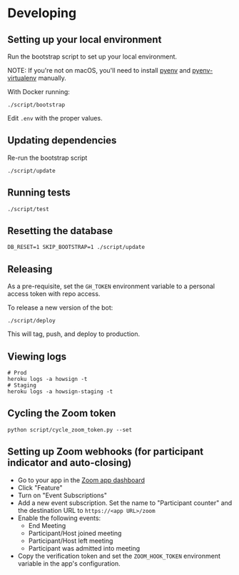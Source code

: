 # Developing

## Setting up your local environment

Run the bootstrap script to set up your local environment.

NOTE: If you're not on macOS, you'll need to install [pyenv](https://github.com/pyenv/pyenv) and [pyenv-virtualenv](https://github.com/pyenv/pyenv-virtualenv) manually.

With Docker running:

```
./script/bootstrap
```

Edit `.env` with the proper values.

## Updating dependencies

Re-run the bootstrap script

```
./script/update
```

## Running tests

```
./script/test
```

## Resetting the database

```
DB_RESET=1 SKIP_BOOTSTRAP=1 ./script/update
```

## Releasing

As a pre-requisite, set the `GH_TOKEN` environment variable to a personal access token with repo access.

To release a new version of the bot:

```
./script/deploy
```

This will tag, push, and deploy to production.

## Viewing logs

```
# Prod
heroku logs -a howsign -t
# Staging
heroku logs -a howsign-staging -t
```

## Cycling the Zoom token

```
python script/cycle_zoom_token.py --set
```

## Setting up Zoom webhooks (for participant indicator and auto-closing)

- Go to your app in the [Zoom app dashboard](https://marketplace.zoom.us/user/build)
- Click "Feature"
- Turn on "Event Subscriptions"
- Add a new event subscription. Set the name to "Participant counter" and the destination URL to `https://<app URL>/zoom`
- Enable the following events:
  - End Meeting
  - Participant/Host joined meeting
  - Participant/Host left meeting
  - Participant was admitted into meeting
- Copy the verification token and set the `ZOOM_HOOK_TOKEN` environment variable in the app's configuration.
